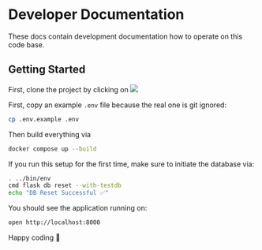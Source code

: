# Developer Documentation

These docs contain development documentation how to operate on this code base.

## Getting Started

First, clone the project by clicking on [![](https://badgen.net/badge/Clone%20this%20/Project/5B3ADF?icon=https://runme.dev/img/logo.svg)](https://runme.dev/api/runme?repository=https%3A%2F%2Fgithub.com%2Fchristian-bromann%2Fflask-app.git&fileToOpen=README.md)

First, copy an example `.env` file because the real one is git ignored:

```bash { name=init }
cp .env.example .env
```

Then build everything via

```sh { name=build background=true }
docker compose up --build
```

If you run this setup for the first time, make sure to initiate the database via:

```sh { name=db.init }
. ../bin/env
cmd flask db reset --with-testdb
echo "DB Reset Successful ✅"
```

You should see the application running on:

```sh { name=open }
open http://localhost:8000
```

Happy coding 🎉